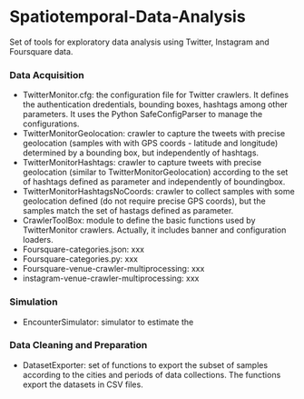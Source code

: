 # Spatiotemporal-Data-Analysis
Set of tools for exploratory data analysis using Twitter, Instagram and Foursquare data.


### Data Acquisition
* TwitterMonitor.cfg: the configuration file for Twitter crawlers. It defines the authentication dredentials, bounding boxes, hashtags among other parameters. It uses the Python SafeConfigParser to manage the configurations.
* TwitterMonitorGeolocation: crawler to capture the tweets with precise geolocation (samples with with GPS coords - latitude and longitude) determined by a bounding box, but independently of hashtags.
* TwitterMonitorHashtags: crawler to capture tweets with precise geolocation (similar to TwitterMonitorGeolocation) according to the set of hashtags defined as parameter and independently of boundingbox.
* TwitterMonitorHashtagsNoCoords: crawler to collect samples with some geolocation defined (do not require precise GPS coords), but the samples match the set of hastags defined as parameter.
* CrawlerToolBox: module to define the basic functions used by TwitterMonitor crawlers. Actually, it includes banner and configuration loaders.
* Foursquare-categories.json: xxx
* Foursquare-categories.py: xxx
* Foursquare-venue-crawler-multiprocessing: xxx
* instagram-venue-crawler-multiprocessing: xxx


### Simulation
* EncounterSimulator: simulator to estimate the 

### Data Cleaning and Preparation
* DatasetExporter: set of functions to export the subset of samples according to the cities and periods of data collections. The functions export the datasets in CSV files.
